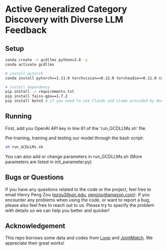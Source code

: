 # Active Generalized Category Discovery with Diverse LLM Feedback

## Setup
```bash
conda create -n gcdllms python=3.8 -y
conda activate gcdllms

# install pytorch
conda install pytorch==1.11.0 torchvision==0.12.0 torchaudio==0.11.0 cudatoolkit=11.3 -c pytorch

# install dependency
pip install -r requirements.txt
pip install faiss-gpu==1.7.2
pip install boto3 # if you need to use Claude and LLama provided by Bedrock
```

## Running
First, add you OpenAI API key in line 61 of the 'run_GCDLLMs.sh' file.

Pre-training, training and testing our model through the bash script:
```bash
sh run_GCDLLMs.sh
```
You can also add or change parameters in run_GCDLLMs.sh (More parameters are listed in init_parameter.py)


## Bugs or Questions

If you have any questions related to the code or the project, feel free to email Henry Peng Zou ([pzou3@uic.edu](pzou3@uic.edu), [penzou@amazon.com](penzou@amazon.com)). If you encounter any problems when using the code, or want to report a bug, please also feel free to reach out to us. Please try to specify the problem with details so we can help you better and quicker!

## Acknowledgement
This repo borrows some data and codes from [Loop](https://github.com/Lackel/LOOP) and [JointMatch](https://github.com/HenryPengZou/JointMatch). We appreciate their great works!